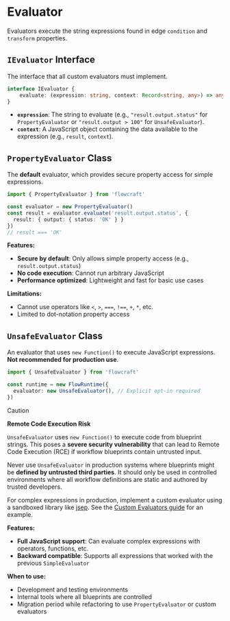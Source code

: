 # Evaluator

Evaluators execute the string expressions found in edge `condition` and `transform` properties.

## `IEvaluator` Interface

The interface that all custom evaluators must implement.

```typescript
interface IEvaluator {
	evaluate: (expression: string, context: Record<string, any>) => any
}
```

-   **`expression`**: The string to evaluate (e.g., `"result.output.status"` for `PropertyEvaluator` or `"result.output > 100"` for `UnsafeEvaluator`).
-   **`context`**: A JavaScript object containing the data available to the expression (e.g., `result`, `context`).

## `PropertyEvaluator` Class

The **default** evaluator, which provides secure property access for simple expressions.

```typescript
import { PropertyEvaluator } from 'flowcraft'

const evaluator = new PropertyEvaluator()
const result = evaluator.evaluate('result.output.status', {
  result: { output: { status: 'OK' } }
})
// result === 'OK'
```

**Features:**
- **Secure by default**: Only allows simple property access (e.g., `result.output.status`)
- **No code execution**: Cannot run arbitrary JavaScript
- **Performance optimized**: Lightweight and fast for basic use cases

**Limitations:**
- Cannot use operators like `<`, `>`, `===`, `!==`, `+`, `*`, etc.
- Limited to dot-notation property access

## `UnsafeEvaluator` Class

An evaluator that uses `new Function()` to execute JavaScript expressions. **Not recommended for production use**.

```typescript
import { UnsafeEvaluator } from 'flowcraft'

const runtime = new FlowRuntime({
  evaluator: new UnsafeEvaluator(), // Explicit opt-in required
})
```

> [!CAUTION]
> **Remote Code Execution Risk**
>
> `UnsafeEvaluator` uses `new Function()` to execute code from blueprint strings. This poses a **severe security vulnerability** that can lead to Remote Code Execution (RCE) if workflow blueprints contain untrusted input.
>
> Never use `UnsafeEvaluator` in production systems where blueprints might be **defined by untrusted third parties**. It should only be used in controlled environments where all workflow definitions are static and authored by trusted developers.
>
> For complex expressions in production, implement a custom evaluator using a sandboxed library like [jsep](https://www.npmjs.com/package/jsep). See the [Custom Evaluators guide](/guide/evaluators) for an example.

**Features:**
- **Full JavaScript support**: Can evaluate complex expressions with operators, functions, etc.
- **Backward compatible**: Supports all expressions that worked with the previous `SimpleEvaluator`

**When to use:**
- Development and testing environments
- Internal tools where all blueprints are controlled
- Migration period while refactoring to use `PropertyEvaluator` or custom evaluators
